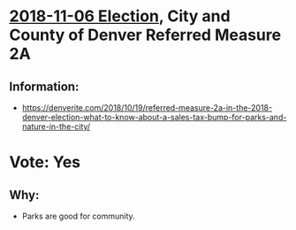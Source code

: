 # [2018-11-06 Election](../../README.md), City and County of Denver Referred Measure 2A

## Information:

* https://denverite.com/2018/10/19/referred-measure-2a-in-the-2018-denver-election-what-to-know-about-a-sales-tax-bump-for-parks-and-nature-in-the-city/

# Vote: Yes

## Why:

* Parks are good for community.
